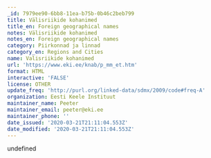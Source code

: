 ```yaml
---
_id: 7979ee90-6bb8-11ea-b75b-0b46c2beb799
title: Välisriikide kohanimed
title_en: Foreign geographical names
notes: Välisriikide kohanimed
notes_en: Foreign geographical names
category: Piirkonnad ja linnad
category_en: Regions and Cities
name: Valisriikide kohanimed
url: 'https://www.eki.ee/knab/p_mm_et.htm'
format: HTML
interactive: 'FALSE'
license: OTHER
update_freq: 'http://purl.org/linked-data/sdmx/2009/code#freq-A'
organization: Eesti Keele Instituut
maintainer_name: Peeter
maintainer_email: peeter@eki.ee
maintainer_phone: ''
date_issued: '2020-03-21T21:11:04.553Z'
date_modified: '2020-03-21T21:11:04.553Z'
---
```

undefined
